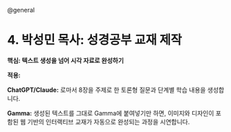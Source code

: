 @general

# 4. 박성민 목사: 성경공부 교재 제작

**핵심: 텍스트 생성을 넘어 시각 자료로 완성하기**

**적용:**

**ChatGPT/Claude:**
로마서 8장을 주제로 한 토론형 질문과 단계별 학습 내용을 생성합니다.

**Gamma:**
생성된 텍스트를 그대로 Gamma에 붙여넣기만 하면, 이미지와 디자인이 포함된 웹 기반의 인터랙티브 교재가 자동으로 완성되는 과정을 시연합니다.
